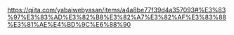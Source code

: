 https://qiita.com/yabaiwebyasan/items/a4a8be77f39d4a357093#%E3%83%97%E3%83%AD%E3%82%B8%E3%82%A7%E3%82%AF%E3%83%88%E3%81%AE%E4%BD%9C%E6%88%90

